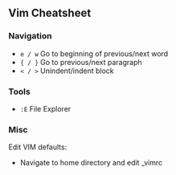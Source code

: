 ## Vim Cheatsheet
### Navigation
+ ```e / w``` Go to beginning of previous/next word
+ ```{ / }``` Go to previous/next paragraph
+ ```< / >``` Unindent/indent block
### Tools
+ ```:E``` File Explorer

### Misc
Edit VIM defaults:
+ Navigate to home directory and edit _vimrc

